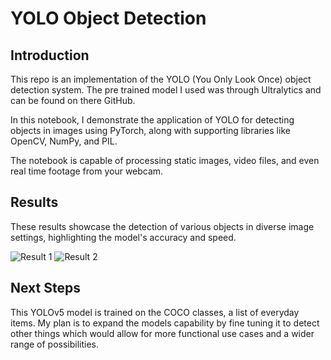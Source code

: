 # YOLO Object Detection

## Introduction
This repo is an implementation of the YOLO (You Only Look Once) object detection system. The pre trained model I used was through Ultralytics and can be found on there GitHub.

In this notebook, I demonstrate the application of YOLO for detecting objects in images using PyTorch, along with supporting libraries like OpenCV, NumPy, and PIL.

The notebook is capable of processing static images, video files, and even real time footage from your webcam.



## Results
These results showcase the detection of various objects in diverse image settings, highlighting the model's accuracy and speed.

![Result 1](/Users/LukeHeitman/Desktop/getGood/YOLO_object_detection/data/results/YOLO_traffic_render.png)
![Result 2](/Users/LukeHeitman/Desktop/getGood/YOLO_object_detection/data/results/YOLO_zidane_render.png)

## Next Steps
This YOLOv5 model is trained on the COCO classes, a list of everyday items. My plan is to expand the models capability by fine tuning it to detect other things which would allow for more functional use cases and a wider range of possibilities. 